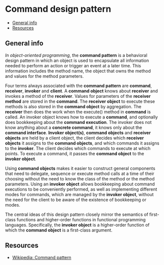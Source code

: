 # Command design pattern

- [General info](#general-info)
- [Resources](#resources)

## General info

_In object-oriented programming_, the **command pattern** is a behavioral design pattern in which an object is used to encapsulate all information needed to perform an action or trigger an event at a later time. This information includes the method name, the object that owns the method and values for the method parameters.

Four terms always associated with the **command pattern** are **command**, **receiver**, **invoker** and **client**. A **command object** knows about **receiver** and invokes a method of the **receiver**. Values for parameters of the **receiver method** are stored in the **command**. The **receiver object** to execute these methods is also stored in the **command object** by aggregation. The **receiver** then does the work when the execute() method in **command** is called. An invoker object knows how to execute a **command**, and optionally does bookkeeping about the **command execution**. The invoker does not know anything about a **concrete command**, it knows only about the **command interface**. **Invoker object(s)**, **command objects** and **receiver objects** are held by a client object, the client decides which **receiver objects** it assigns to the **command objects**, and which commands it assigns to the **invoker**. The client decides which commands to execute at which points. To execute a command, it passes the **command object** to the **invoker object**.

Using **command objects** makes it easier to construct general components that need to delegate, sequence or execute method calls at a time of their choosing without the need to know the class of the method or the method parameters. Using an **invoker object** allows bookkeeping about command executions to be conveniently performed, as well as implementing different modes for commands, which are managed by the **invoker object**, without the need for the client to be aware of the existence of bookkeeping or modes.

The central ideas of this design pattern closely mirror the semantics of first-class functions and higher-order functions in functional programming languages. Specifically, the **invoker object** is a higher-order function of which the **command object** is a first-class argument.

## Resources

* [Wikipedia: Command pattern](https://en.wikipedia.org/wiki/Command_pattern)
